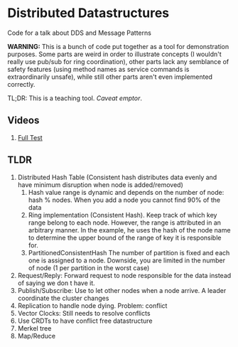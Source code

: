 # Distributed Datastructures

Code for a talk about DDS and Message Patterns

**WARNING:** This is a bunch of code put together as a tool for demonstration purposes. Some parts are weird in order to illustrate concepts (I wouldn't really use pub/sub for ring coordination), other parts lack any semblance of safety features (using method names as service commands is extraordinarily unsafe), while still other parts aren't even implemented correctly.

TL;DR: This is a teaching tool. *Caveat emptor*.

## Videos

1. [Full Test](http://www.youtube.com/watch?v=rutUWd2Imts)

## TLDR

1. Distributed Hash Table (Consistent hash distributes data evenly and have minimum disruption when node is added/removed)
    1. Hash value range is dynamic and depends on the number of node: hash % nodes. When you add a node you cannot find 90% of the data
    2. Ring implementation (Consistent Hash). Keep track of which key range belong to each node. However, the range is attributed in an arbitrary manner. In the example, he uses the hash of the node name to determine the upper bound of the range of key it is responsible for.
    3. PartitionedConsistentHash The number of partition is fixed and each one is assigned to a node. Downside, you are limited in the number of node (1 per partition in the worst case)
2. Request/Reply: Forward request to node responsible for the data instead of saying we don t have it.
3. Publish/Subscribe: Use to let other nodes when a node arrive. A leader coordinate the cluster changes
4. Replication to handle node dying. Problem: conflict
5. Vector Clocks: Still needs to resolve conflicts
6. Use CRDTs to have conflict free datastructure
7. Merkel tree
8. Map/Reduce
